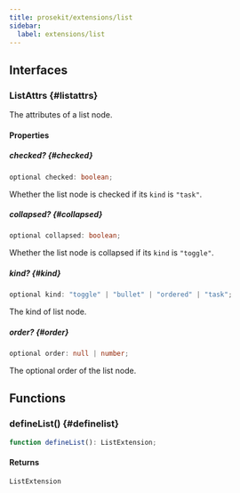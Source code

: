 ```yaml
---
title: prosekit/extensions/list
sidebar:
  label: extensions/list
---
```


<!-- DEBUG memberWithGroups 1 -->

<!-- DEBUG memberWithGroups 4 -->

<!-- DEBUG memberWithGroups 7 -->

<!-- DEBUG memberWithGroups 8 -->

<!-- DEBUG memberWithGroups 9 -->

## Interfaces

### ListAttrs {#listattrs}

<!-- DEBUG memberWithGroups 1 -->

The attributes of a list node.

<!-- DEBUG memberWithGroups 4 -->

<!-- DEBUG memberWithGroups 7 -->

<!-- DEBUG memberWithGroups 8 -->

<!-- DEBUG memberWithGroups 9 -->

#### Properties

##### checked? {#checked}

```ts
optional checked: boolean;
```

Whether the list node is checked if its `kind` is `"task"`.

##### collapsed? {#collapsed}

```ts
optional collapsed: boolean;
```

Whether the list node is collapsed if its `kind` is `"toggle"`.

##### kind? {#kind}

```ts
optional kind: "toggle" | "bullet" | "ordered" | "task";
```

The kind of list node.

##### order? {#order}

```ts
optional order: null | number;
```

The optional order of the list node.

<!-- DEBUG memberWithGroups 10 -->

## Functions

### defineList() {#definelist}

```ts
function defineList(): ListExtension;
```

#### Returns

`ListExtension`

<!-- DEBUG inheritance start kind=4096 -->

<!-- DEBUG memberWithGroups 10 -->
